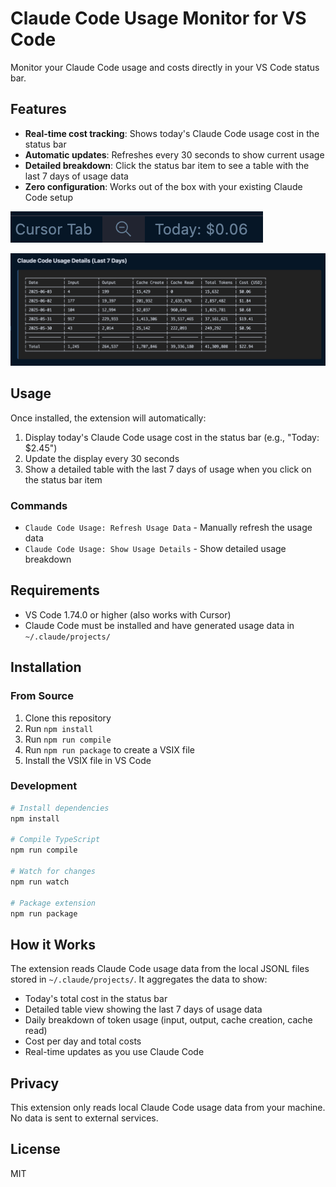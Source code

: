 # Claude Code Usage Monitor for VS Code

Monitor your Claude Code usage and costs directly in your VS Code status bar.

## Features

- **Real-time cost tracking**: Shows today's Claude Code usage cost in the status bar
- **Automatic updates**: Refreshes every 30 seconds to show current usage
- **Detailed breakdown**: Click the status bar item to see a table with the last 7 days of usage data
- **Zero configuration**: Works out of the box with your existing Claude Code setup

![Status Bar](images/status-bar.png)

![Usage Details](images/usage-details.png)

## Usage

Once installed, the extension will automatically:

1. Display today's Claude Code usage cost in the status bar (e.g., "Today: $2.45")
2. Update the display every 30 seconds
3. Show a detailed table with the last 7 days of usage when you click on the status bar item

### Commands

- `Claude Code Usage: Refresh Usage Data` - Manually refresh the usage data
- `Claude Code Usage: Show Usage Details` - Show detailed usage breakdown

## Requirements

- VS Code 1.74.0 or higher (also works with Cursor)
- Claude Code must be installed and have generated usage data in `~/.claude/projects/`

## Installation

### From Source

1. Clone this repository
2. Run `npm install`
3. Run `npm run compile`
4. Run `npm run package` to create a VSIX file
5. Install the VSIX file in VS Code

### Development

```bash
# Install dependencies
npm install

# Compile TypeScript
npm run compile

# Watch for changes
npm run watch

# Package extension
npm run package
```

## How it Works

The extension reads Claude Code usage data from the local JSONL files stored in `~/.claude/projects/`. It aggregates the data to show:

- Today's total cost in the status bar
- Detailed table view showing the last 7 days of usage data
- Daily breakdown of token usage (input, output, cache creation, cache read)
- Cost per day and total costs
- Real-time updates as you use Claude Code

## Privacy

This extension only reads local Claude Code usage data from your machine. No data is sent to external services.

## License

MIT